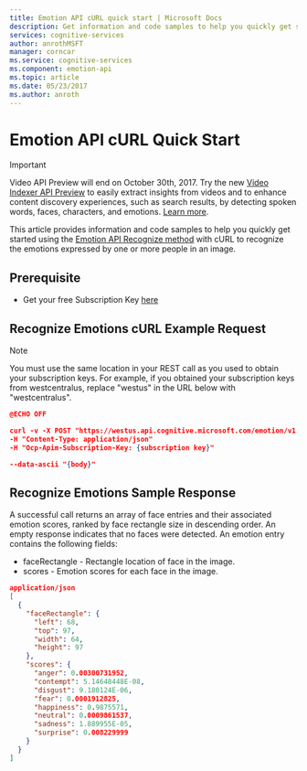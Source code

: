 ```yaml
---
title: Emotion API cURL quick start | Microsoft Docs
description: Get information and code samples to help you quickly get started using the Emotion API with cURL in Cognitive Services.
services: cognitive-services
author: anrothMSFT
manager: corncar
ms.service: cognitive-services
ms.component: emotion-api
ms.topic: article
ms.date: 05/23/2017
ms.author: anroth
---
```


# Emotion API cURL Quick Start

> [!IMPORTANT]
> Video API Preview will end on October 30th, 2017. Try the new [Video Indexer API Preview](https://azure.microsoft.com/services/cognitive-services/video-indexer/) to easily extract insights from 
videos and to enhance content discovery experiences, such as search results, by detecting spoken words, faces, characters, and emotions. [Learn more](https://docs.microsoft.com/azure/cognitive-services/video-indexer/video-indexer-overview).

This article provides information and code samples to help you quickly get started using the [Emotion API Recognize method](https://westus.dev.cognitive.microsoft.com/docs/services/5639d931ca73072154c1ce89/operations/563b31ea778daf121cc3a5fa) with cURL to recognize the emotions expressed by one or more people in an image. 

## Prerequisite
* Get your free Subscription Key [here](https://azure.microsoft.com/try/cognitive-services/)

## Recognize Emotions cURL Example Request

> [!NOTE]
> You must use the same location in your REST call as you used to obtain your subscription keys. For example, if you obtained your subscription keys from westcentralus, replace "westus" in the URL below with "westcentralus".

```json
@ECHO OFF

curl -v -X POST "https://westus.api.cognitive.microsoft.com/emotion/v1.0/recognize"
-H "Content-Type: application/json"
-H "Ocp-Apim-Subscription-Key: {subscription key}"

--data-ascii "{body}" 
```

## Recognize Emotions Sample Response
A successful call returns an array of face entries and their associated emotion scores, ranked by face rectangle size in descending order. An empty response indicates that no faces were detected. An emotion entry contains the following fields:
* faceRectangle - Rectangle location of face in the image.
* scores - Emotion scores for each face in the image. 

```json
application/json 
[
  {
    "faceRectangle": {
      "left": 68,
      "top": 97,
      "width": 64,
      "height": 97
    },
    "scores": {
      "anger": 0.00300731952,
      "contempt": 5.14648448E-08,
      "disgust": 9.180124E-06,
      "fear": 0.0001912825,
      "happiness": 0.9875571,
      "neutral": 0.0009861537,
      "sadness": 1.889955E-05,
      "surprise": 0.008229999
    }
  }
]

